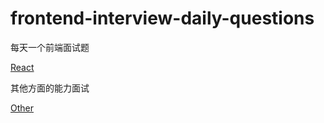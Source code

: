 # frontend-interview-daily-questions
每天一个前端面试题

[React](./react.md)

其他方面的能力面试

[Other](./other.md)
